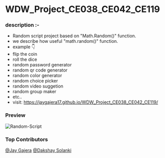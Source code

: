 # WDW_Project_CE038_CE042_CE119

### description :-

- Random script project based on "Math.Random()" function.
- we describe how useful "math.random()" function.
- example 👇
- flip the coin
- roll the dice
- random password generator 
- random qr code generator
- random color generator
- random choice picker
- random video suggetion
- random group maker 
- etc..
- visit: https://jaygajera17.github.io/WDW_Project_CE038_CE042_CE119/

### Preview
  
![Random-Script](https://github.com/jaygajera17/WDW_Project_CE038_CE042_CE119/blob/main/Image/readme.jpg)

### Top Contributors

[@Jay Gajera](https://www.linkedin.com/in/jay-gajera-a6496b204/)
[@Dakshay Solanki](https://github.com/DAKSHAY111)

